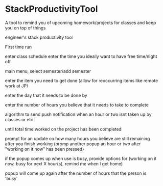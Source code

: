 # StackProductivityTool
A tool to remind you of upcoming homework/projects for classes and keep you on top of things


engineer's stack productivity tool

First time run

enter class schedule
enter the time you ideally want to have free time/night off

main menu, select semester/add semester

enter the item you need to get done (allow for reoccurring items like remote work at JP)

enter the day that it needs to be done by

enter the number of hours you believe that it needs to take to complete


algorithm to send push notification when an hour or two isnt taken up by classes or etc

until total time worked on the project has been completed

prompt for an update on how many hours you believe are still remaining after you finish working (promp another popup an hour or two after "working on it now" has been pressed)


if the popup comes up when use is busy, provide options for (working on it now, busy for next X hour(s), remind me when I get home)

popup will come up again after the number of hours that the person is 'busy'
